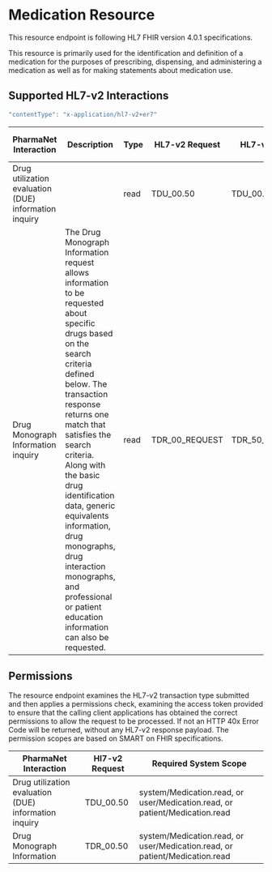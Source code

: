 # Medication Resource

This resource endpoint is following HL7 FHIR version 4.0.1 specifications.

This resource is primarily used for the identification and definition of a medication for the purposes of prescribing, dispensing, and administering a medication as well as for making statements about medication use.

## Supported HL7-v2 Interactions

```javascript
"contentType": "x-application/hl7-v2+er7"
```

| PharmaNet Interaction | Description |  Type | HL7-v2 Request | HL7-v2 Response |  HTTP Request Action |
| ------ | ------ | ------ | ------ | ---- | ----- |
| Drug utilization evaluation (DUE) information inquiry  | | read | TDU_00.50 | TDU_00.50_RESPONSE |  POST |
| Drug Monograph Information inquiry | The Drug Monograph Information request allows information to be requested about specific drugs based on the search criteria defined below. The transaction response returns one match that satisfies the search criteria. Along with the basic drug identification data, generic equivalents information, drug monographs, drug interaction monographs, and professional or patient education information can also be requested.| read | TDR_00_REQUEST | TDR_50_RESPONSE | POST |

## Permissions

The resource endpoint examines the HL7-v2 transaction type submitted and then applies a permissions check, examining the access token provided to ensure that the calling client applications has obtained the correct permissions to allow the request to be processed. If not an HTTP 40x Error Code will be returned, without any HL7-v2 response payload. The permission scopes are based on SMART on FHIR specifications.

| PharmaNet Interaction |  Hl7-v2 Request | Required System Scope |
| ------ | ------ | ------ |
| Drug utilization evaluation (DUE) information inquiry | TDU_00.50 | system/Medication.read, or user/Medication.read, or patient/Medication.read |
| Drug Monograph Information | TDR_00.50 | system/Medication.read, or user/Medication.read, or patient/Medication.read |
